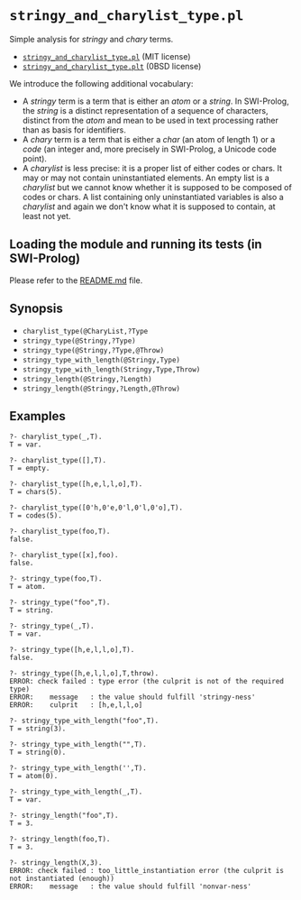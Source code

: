 # `stringy_and_charylist_type.pl`

Simple analysis for _stringy_ and _chary_ terms.

- [`stringy_and_charylist_type.pl`](stringy_and_charylist_type.pl) (MIT license) 
- [`stringy_and_charylist_type.plt`](stringy_and_charylist_type.plt) (0BSD license)

We introduce the following additional vocabulary:

- A _stringy_ term is a term that is either an _atom_ or a _string_. In SWI-Prolog, the _string_
  is a distinct representation of a sequence of characters, distinct from the _atom_ and
  mean to be used in text processing rather than as basis for identifiers.
- A _chary_ term is a term that is either a _char_ (an atom of length 1) or a _code_ (an integer
  and, more precisely in SWI-Prolog, a Unicode code point).
- A _charylist_ is less precise: it is a proper list of either codes or chars. It may or may not contain 
  uninstantiated elements. An empty list is a _charylist_ but we cannot know whether it is supposed
  to be composed of codes or chars. A list containing only uninstantiated variables is also a _charylist_
  and again we don't know what it is supposed to contain, at least not yet.
 
## Loading the module and running its tests (in SWI-Prolog)

Please refer to the [README.md](README.md) file.

## Synopsis

- `charylist_type(@CharyList,?Type`
- `stringy_type(@Stringy,?Type)`
- `stringy_type(@Stringy,?Type,@Throw)`
- `stringy_type_with_length(@Stringy,Type)`
- `stringy_type_with_length(Stringy,Type,Throw)`
- `stringy_length(@Stringy,?Length)`
- `stringy_length(@Stringy,?Length,@Throw)`

## Examples

```
?- charylist_type(_,T).
T = var.

?- charylist_type([],T).
T = empty.

?- charylist_type([h,e,l,l,o],T).
T = chars(5).

?- charylist_type([0'h,0'e,0'l,0'l,0'o],T).
T = codes(5).

?- charylist_type(foo,T).
false.

?- charylist_type([x],foo).
false.
```
  
```  
?- stringy_type(foo,T).
T = atom.

?- stringy_type("foo",T).
T = string.

?- stringy_type(_,T).
T = var.

?- stringy_type([h,e,l,l,o],T).
false.

?- stringy_type([h,e,l,l,o],T,throw).
ERROR: check failed : type error (the culprit is not of the required type)
ERROR:    message   : the value should fulfill 'stringy-ness'
ERROR:    culprit   : [h,e,l,l,o]
```

```
?- stringy_type_with_length("foo",T).
T = string(3).

?- stringy_type_with_length("",T).
T = string(0).

?- stringy_type_with_length('',T).
T = atom(0).

?- stringy_type_with_length(_,T).
T = var.
```

```
?- stringy_length("foo",T).
T = 3.

?- stringy_length(foo,T).
T = 3.

?- stringy_length(X,3).
ERROR: check failed : too_little_instantiation error (the culprit is not instantiated (enough))
ERROR:    message   : the value should fulfill 'nonvar-ness'
```
